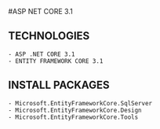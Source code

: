 #ASP NET CORE 3.1
## TECHNOLOGIES
	- ASP .NET CORE 3.1
	- ENTITY FRAMEWORK CORE 3.1
## INSTALL PACKAGES
	- Microsoft.EntityFrameworkCore.SqlServer
	- Microsoft.EntityFrameworkCore.Design
	- Microsoft.EntityFrameworkCore.Tools